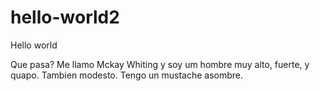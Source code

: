 # hello-world2
Hello world

Que pasa? Me llamo Mckay Whiting y soy um hombre muy alto, fuerte, y quapo. Tambien modesto. Tengo un mustache asombre. 
